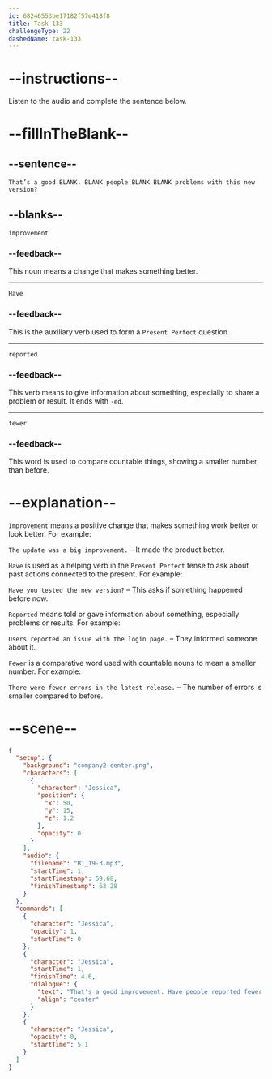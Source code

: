 ```yaml
---
id: 68246553be17182f57e418f8
title: Task 133
challengeType: 22
dashedName: task-133
---
```


<!-- (Audio) Jessica: That’s a good improvement. Have people reported fewer problems with this new version? -->

# --instructions--

Listen to the audio and complete the sentence below.

# --fillInTheBlank--

## --sentence--

`That’s a good BLANK. BLANK people BLANK BLANK problems with this new version?`

## --blanks--

`improvement`

### --feedback--

This noun means a change that makes something better.

---

`Have`

### --feedback--

This is the auxiliary verb used to form a `Present Perfect` question.

---

`reported`

### --feedback--

This verb means to give information about something, especially to share a problem or result. It ends with `-ed`.

---

`fewer`

### --feedback--

This word is used to compare countable things, showing a smaller number than before.

# --explanation--

`Improvement` means a positive change that makes something work better or look better. For example:  

`The update was a big improvement.` – It made the product better.

`Have` is used as a helping verb in the `Present Perfect` tense to ask about past actions connected to the present. For example:  

`Have you tested the new version?` – This asks if something happened before now.

`Reported` means told or gave information about something, especially problems or results. For example:  

`Users reported an issue with the login page.` – They informed someone about it.

`Fewer` is a comparative word used with countable nouns to mean a smaller number. For example:  

`There were fewer errors in the latest release.` – The number of errors is smaller compared to before.

# --scene--

```json
{
  "setup": {
    "background": "company2-center.png",
    "characters": [
      {
        "character": "Jessica",
        "position": {
          "x": 50,
          "y": 15,
          "z": 1.2
        },
        "opacity": 0
      }
    ],
    "audio": {
      "filename": "B1_19-3.mp3",
      "startTime": 1,
      "startTimestamp": 59.68,
      "finishTimestamp": 63.28
    }
  },
  "commands": [
    {
      "character": "Jessica",
      "opacity": 1,
      "startTime": 0
    },
    {
      "character": "Jessica",
      "startTime": 1,
      "finishTime": 4.6,
      "dialogue": {
        "text": "That's a good improvement. Have people reported fewer problems with this new version?",
        "align": "center"
      }
    },
    {
      "character": "Jessica",
      "opacity": 0,
      "startTime": 5.1
    }
  ]
}
```
